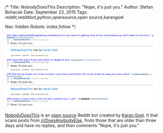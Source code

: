 /*
Title: NobodyDoesThis
Description: "Nope, it's just you."
Author: Stefan Bohacek
Date: September 23, 2015
Tags: reddit,redditbot,python,opensource,open source,karangoel

Nav: hidden
Robots: index,follow
*/

[![](/content/bots/redditbots/images/NobodyDoesThis.png)](https://www.reddit.com/user/NobodyDoesThis)

[NobodyDoesThis](https://www.reddit.com/user/NobodyDoesThis) is an [open source](https://github.com/karan/NobodyDoesThis) Reddit bot created by [Karan Goel](https://twitter.com/karangoel). It that scans posts from [/r/DoesAnybodyElse](https://www.reddit.com/r/DoesAnybodyElse), finds those that are older than three days and have no replies, and then comments "Nope, it's just you."
